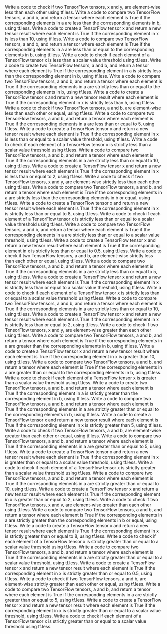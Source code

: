 Write a code to check if two TensorFlow tensors, x and y, are element-wise less than each other using tf.less.
Write a code to compare two TensorFlow tensors, a and b, and return a tensor where each element is True if the corresponding elements in a are less than the corresponding elements in b, using tf.less.
Write a code to create a TensorFlow tensor x and return a new tensor result where each element is True if the corresponding element in x is less than 10, using tf.less.
Write a code to compare two TensorFlow tensors, a and b, and return a tensor where each element is True if the corresponding elements in a are less than or equal to the corresponding elements in b, using tf.less.
Write a code to check if each element of a TensorFlow tensor x is less than a scalar value threshold using tf.less.
Write a code to create two TensorFlow tensors, a and b, and return a tensor where each element is True if the corresponding element in a is strictly less than the corresponding element in b, using tf.less.
Write a code to compare two TensorFlow tensors, a and b, and return a tensor where each element is True if the corresponding elements in a are strictly less than or equal to the corresponding elements in b, using tf.less.
Write a code to create a TensorFlow tensor x and return a new tensor result where each element is True if the corresponding element in x is strictly less than 5, using tf.less.
Write a code to check if two TensorFlow tensors, a and b, are element-wise less than each other or equal, using tf.less.
Write a code to compare two TensorFlow tensors, a and b, and return a tensor where each element is True if the corresponding elements in a are less than or equal to 5, using tf.less.
Write a code to create a TensorFlow tensor x and return a new tensor result where each element is True if the corresponding element in x is less than or equal to a scalar value threshold, using tf.less.
Write a code to check if each element of a TensorFlow tensor x is strictly less than a scalar value threshold using tf.less.
Write a code to compare two TensorFlow tensors, a and b, and return a tensor where each element is True if the corresponding elements in a are strictly less than or equal to 10, using tf.less.
Write a code to create a TensorFlow tensor x and return a new tensor result where each element is True if the corresponding element in x is less than or equal to 2, using tf.less.
Write a code to check if two TensorFlow tensors, x and y, are element-wise strictly less than each other using tf.less.
Write a code to compare two TensorFlow tensors, a and b, and return a tensor where each element is True if the corresponding elements in a are strictly less than the corresponding elements in b or equal, using tf.less.
Write a code to create a TensorFlow tensor x and return a new tensor result where each element is True if the corresponding element in x is strictly less than or equal to 8, using tf.less.
Write a code to check if each element of a TensorFlow tensor x is strictly less than or equal to a scalar value threshold using tf.less.
Write a code to compare two TensorFlow tensors, a and b, and return a tensor where each element is True if the corresponding elements in a are strictly less than or equal to a scalar value threshold, using tf.less.
Write a code to create a TensorFlow tensor x and return a new tensor result where each element is True if the corresponding element in x is strictly less than or equal to 0.5, using tf.less.
Write a code to check if two TensorFlow tensors, a and b, are element-wise strictly less than each other or equal, using tf.less.
Write a code to compare two TensorFlow tensors, a and b, and return a tensor where each element is True if the corresponding elements in a are strictly less than or equal to 5, using tf.less.
Write a code to create a TensorFlow tensor x and return a new tensor result where each element is True if the corresponding element in x is strictly less than or equal to a scalar value threshold, using tf.less.
Write a code to check if each element of a TensorFlow tensor x is strictly less than or equal to a scalar value threshold using tf.less.
Write a code to compare two TensorFlow tensors, a and b, and return a tensor where each element is True if the corresponding elements in a are strictly less than or equal to 10, using tf.less.
Write a code to create a TensorFlow tensor x and return a new tensor result where each element is True if the corresponding element in x is strictly less than or equal to 2, using tf.less.
Write a code to check if two TensorFlow tensors, x and y, are element-wise greater than each other using tf.less.
Write a code to compare two TensorFlow tensors, a and b, and return a tensor where each element is True if the corresponding elements in a are greater than the corresponding elements in b, using tf.less.
Write a code to create a TensorFlow tensor x and return a new tensor result where each element is True if the corresponding element in x is greater than 10, using tf.less.
Write a code to compare two TensorFlow tensors, a and b, and return a tensor where each element is True if the corresponding elements in a are greater than or equal to the corresponding elements in b, using tf.less.
Write a code to check if each element of a TensorFlow tensor x is greater than a scalar value threshold using tf.less.
Write a code to create two TensorFlow tensors, a and b, and return a tensor where each element is True if the corresponding element in a is strictly greater than the corresponding element in b, using tf.less.
Write a code to compare two TensorFlow tensors, a and b, and return a tensor where each element is True if the corresponding elements in a are strictly greater than or equal to the corresponding elements in b, using tf.less.
Write a code to create a TensorFlow tensor x and return a new tensor result where each element is True if the corresponding element in x is strictly greater than 5, using tf.less.
Write a code to check if two TensorFlow tensors, a and b, are element-wise greater than each other or equal, using tf.less.
Write a code to compare two TensorFlow tensors, a and b, and return a tensor where each element is True if the corresponding elements in a are greater than or equal to 5, using tf.less.
Write a code to create a TensorFlow tensor x and return a new tensor result where each element is True if the corresponding element in x is greater than or equal to a scalar value threshold, using tf.less.
Write a code to check if each element of a TensorFlow tensor x is strictly greater than a scalar value threshold using tf.less.
Write a code to compare two TensorFlow tensors, a and b, and return a tensor where each element is True if the corresponding elements in a are strictly greater than or equal to 10, using tf.less.
Write a code to create a TensorFlow tensor x and return a new tensor result where each element is True if the corresponding element in x is greater than or equal to 2, using tf.less.
Write a code to check if two TensorFlow tensors, x and y, are element-wise greater than each other using tf.less.
Write a code to compare two TensorFlow tensors, a and b, and return a tensor where each element is True if the corresponding elements in a are strictly greater than the corresponding elements in b or equal, using tf.less.
Write a code to create a TensorFlow tensor x and return a new tensor result where each element is True if the corresponding element in x is strictly greater than or equal to 8, using tf.less.
Write a code to check if each element of a TensorFlow tensor x is strictly greater than or equal to a scalar value threshold using tf.less.
Write a code to compare two TensorFlow tensors, a and b, and return a tensor where each element is True if the corresponding elements in a are strictly greater than or equal to a scalar value threshold, using tf.less.
Write a code to create a TensorFlow tensor x and return a new tensor result where each element is True if the corresponding element in x is strictly greater than or equal to 0.5, using tf.less.
Write a code to check if two TensorFlow tensors, a and b, are element-wise strictly greater than each other or equal, using tf.less.
Write a code to compare two TensorFlow tensors, a and b, and return a tensor where each element is True if the corresponding elements in a are strictly greater than or equal to 5, using tf.less.
Write a code to create a TensorFlow tensor x and return a new tensor result where each element is True if the corresponding element in x is strictly greater than or equal to a scalar value threshold, using tf.less.
Write a code to check if each element of a TensorFlow tensor x is strictly greater than or equal to a scalar value threshold using tf.less.